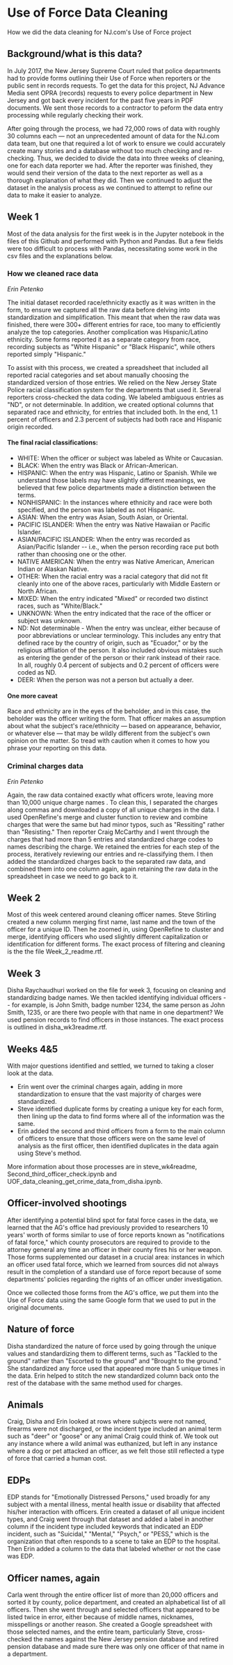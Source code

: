 # Use of Force Data Cleaning
How we did the data cleaning for NJ.com's Use of Force project

## Background/what is this data?
In July 2017, the New Jersey Supreme Court ruled that police departments had to provide forms outlining their Use of Force when reporters or the public sent in records requests. To get the data for this project, NJ Advance Media sent OPRA (records) requests to every police department in New Jersey and got back every incident for the past five years in PDF documents. We sent those records to a contractor to peform the data entry processing while regularly checking their work.

After going through the process, we had 72,000 rows of data with roughly 30 columns each — not an unprecedented amount of data for the NJ.com data team, but one that required a lot of work to ensure we could accurately create many stories and a database without too much checking and re-checking. Thus, we decided to divide the data into three weeks of cleaning, one for each data reporter we had. After the reporter was finished, they would send their version of the data to the next reporter as well as a thorough explanation of what they did. Then we continued to adjust the dataset in the analysis process as we continued to attempt to refine our data to make it easier to analyze.

## Week 1

Most of the data analysis for the first week is in the Jupyter notebook in the files of this Github and performed with Python and Pandas. But a few fields were too difficult to process with Pandas, necessitating some work in the csv files and the explanations below.

### How we cleaned race data
_Erin Petenko_

The initial dataset recorded race/ethnicity exactly as it was written in the form, to ensure we captured all the raw data before delving into standardization and simplification. This meant that when the raw data was finished, there were 300+ different entries for race, too many to efficiently analyze the top categories. Another complication was Hispanic/Latino ethnicity. Some forms reported it as a separate category from race, recording subjects as "White Hispanic" or "Black Hispanic", while others reported simply "Hispanic."

To assist with this process, we created a spreadsheet that included all reported racial categories and set about manually choosing the standardized version of those entries. We relied on the New Jersey State Police racial classification system for the departments that used it. Several reporters cross-checked the data coding. We labeled ambiguous entries as "ND", or not determinable. In addition, we created optional columns that separated race and ethnicity, for entries that included both. In the end, 1.1 percent of officers and 2.3 percent of subjects had both race and Hispanic origin recorded.

#### The final racial classifications:

- WHITE: When the officer or subject was labeled as White or Caucasian.
- BLACK: When the entry was Black or African-American.
- HISPANIC: When the entry was Hispanic, Latino or Spanish. While we understand those labels may have slightly different meanings, we believed that few police departments made a distinction between the terms.
- NONHISPANIC: In the instances where ethnicity and race were both specified, and the person was labeled as not Hispanic.
- ASIAN: When the entry was Asian, South Asian, or Oriental.
- PACIFIC ISLANDER: When the entry was Native Hawaiian or Pacific Islander.
- ASIAN/PACIFIC ISLANDER: When the entry was recorded as Asian/Pacific Islander -- i.e., when the person recording race put both rather than choosing one or the other.
- NATIVE AMERICAN: When the entry was Native American, American Indian or Alaskan Native.
- OTHER: When the racial entry was a racial category that did not fit cleanly into one of the above races, particularly with Middle Eastern or North African.
- MIXED: When the entry indicated "Mixed" or recorded two distinct races, such as "White/Black."
- UNKNOWN: When the entry indicated that the race of the officer or subject was unknown.
- ND: Not determinable - When the entry was unclear, either because of poor abbreviations or unclear terminology. This includes any entry that defined race by the country of origin, such as "Ecuador," or by the religious affliation of the person. It also included obvious mistakes such as entering the gender of the person or their rank instead of their race. In all, roughly 0.4 percent of subjects and 0.2 percent of officers were coded as ND.
- DEER: When the person was not a person but actually a deer.

#### One more caveat

Race and ethnicity are in the eyes of the beholder, and in this case, the beholder was the officer writing the form. That officer makes an assumption about what the subject's race/ethnicity — based on appearance, behavior, or whatever else — that may be wildly different from the subject's own opinion on the matter. So tread with caution when it comes to how you phrase your reporting on this data.

### Criminal charges data

_Erin Petenko_

Again, the raw data contained exactly what officers wrote, leaving more than 10,000 unique charge names . To clean this, I separated the charges along commas and downloaded a copy of all unique charges in the data. I used OpenRefine's merge and cluster function to review and combine charges that were the same but had minor typos, such as "Ressiting" rather than "Resisting." Then reporter Craig McCarthy and I went through the charges that had more than 5 entries and standardized charge codes to names describing the charge. We retained the entries for each step of the process, iteratively reviewing our entries and re-classifying them. I then added the standardized charges back to the separated raw data, and combined them into one column again, again retaining the raw data in the spreadsheet in case we need to go back to it.

## Week 2
Most of this week centered around cleaning officer names. Steve Stirling created a new column merging first name, last name and the town of the officer for a unique ID. Then he zoomed in, using OpenRefine to cluster and merge, identifying officers who used slightly different capitalization or identification for different forms. The exact process of filtering and cleaning is the the file Week_2_readme.rtf.

## Week 3
Disha Raychaudhuri worked on the file for week 3, focusing on cleaning and standardizing badge names. We then tackled identifying individual officers -- for example, is John Smith, badge number 1234, the same person as John Smith, 1235, or are there two people with that name in one department? We used pension records to find officers in those instances. The exact process is outlined in disha_wk3readme.rtf.

## Weeks 4&5
With major questions identified and settled, we turned to taking a closer look at the data. 
- Erin went over the criminal charges again, adding in more standardization to ensure that the vast majority of charges were standardized. 
- Steve identified duplicate forms by creating a unique key for each form, then lining up the data to find forms where all of the information was the same. 
- Erin added the second and third officers from a form to the main column of officers to ensure that those officers were on the same level of analysis as the first officer, then identified duplicates in the data again using Steve's method. 

More information about those processes are in steve_wk4readme, Second_third_officer_check.ipynb and UOF_data_cleaning_get_crime_data_from_disha.ipynb.

## Officer-involved shootings
After identifying a potential blind spot for fatal force cases in the data, we learned that the AG's office had previously provided to researchers 10 years' worth of forms similar to use of force reports known as "notifications of fatal force," which county prosecutors are required to provide to the attorney general any time an officer in their county fires his or her weapon. Those forms supplemented our dataset in a crucial area: instances in which an officer used fatal force, which we learned from sources did not always result in the completion of a standard use of force report because of some departments' policies regarding the rights of an officer under investigation.

Once we collected those forms from the AG's office, we put them into the Use of Force data using the same Google form that we used to put in the original documents.


## Nature of force
Disha standardized the nature of force used by going through the unique values and standardizing them to different terms, such as "Tackled to the ground" rather than "Escorted to the ground" and "Brought to the ground." She standardized any force used that appeared more than 5 unique times in the data. Erin helped to stitch the new standardized column back onto the rest of the database with the same method used for charges.

## Animals
Craig, Disha and Erin looked at rows where subjects were not named, firearms were not discharged, or the incident type included an animal term such as "deer" or "goose" or any animal Craig could think of. We took out any instance where a wild animal was euthanized, but left in any instance where a dog or pet attacked an officer, as we felt those still reflected a type of force that carried a human cost.

## EDPs
EDP stands for "Emotionally Distressed Persons," used broadly for any subject with a mental illness, mental health issue or disability that affected his/her interaction with officers. Erin created a dataset of all unique incident types, and Craig went through that dataset and added a label in another column if the incident type included keywords that indicated an EDP incident, such as "Suicidal," "Mental," "Psych," or "PESS," which is the organization that often responds to a scene to take an EDP to the hospital. Then Erin added a column to the data that labeled whether or not the case was EDP.

## Officer names, again
Carla went through the entire officer list of more than 20,000 officers and sorted it by county, police department, and created an alphabetical list of all officers. Then she went through and selected officers that appeared to be listed twice in error, either because of middle names, nicknames, misspellings or another reason. She created a Google spreadsheet with those selected names, and the entire team, particularly Steve, cross-checked the names against the New Jersey pension database and retired pension database and made sure there was only one officer of that name in a department.
